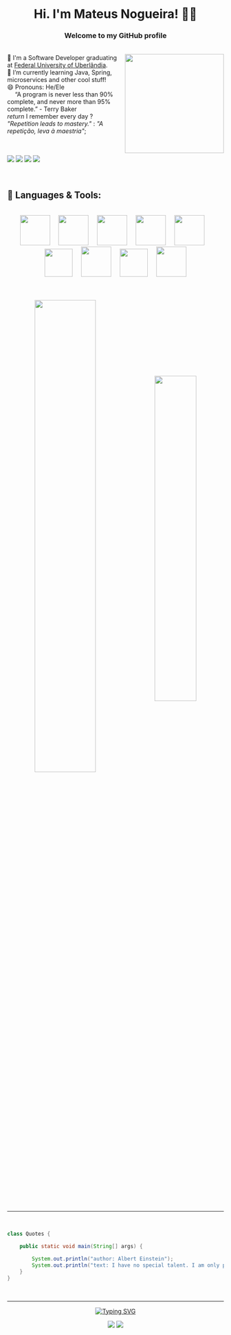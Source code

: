 <h1 align="center">Hi. I'm Mateus Nogueira! 👨‍💻</h1>
<h3 align="center">Welcome to my GitHub profile</h3><br>
<div>
<img align="right" width="230" height="230" src="https://i.giphy.com/media/PaB0GTtttzn2ch0vdT/giphy.webp">
🔭 I'm a Software Developer graduating at <a href="https://ufu.br/" target="_blank">Federal University of Uberlândia</a>.<br>
🌱 I’m currently learning Java, Spring, microservices and other cool stuff!<br>
😄 Pronouns: He/Ele<br>
<img src="https://www.emojiall.com/images/60/emojitwo/269b.png?ezimgfmt=rs:60x60/rscb2/ng:webp/ngcb2" width="14" height="14"> “A program is never less than 90% complete, and never more than 95% complete.” - Terry Baker<br>
<em> return </em>I remember every day ? <em> "Repetition leads to mastery."</em> : <em>"A repetição, leva à maestria"</em>;<br><br><br>

![](https://img.shields.io/badge/OS-Linux-informational?style=flat&logo=Linux&logoColor=white&color=7d00ff)
![](https://img.shields.io/badge/Tools-Spring-informational?style=flat&logo=SpringBoot&logoColor=white&color=7d00ff)
![](https://img.shields.io/badge/Shell-Bash-informational?style=flat&logo=GNUBash&logoColor=white&color=7d00ff)
![](https://img.shields.io/badge/IDEA-IntelliJ-informational?style=flat&logo=IntelliJ_IDEA&logoColor=white&color=7d00ff)
</div><br>

## :rocket: Languages & Tools:
<br>
<div align="center">
<img src="https://cdn.jsdelivr.net/gh/devicons/devicon/icons/java/java-original-wordmark.svg" width="70" height="70">
&nbsp;
&nbsp;
<img src="https://cdn.jsdelivr.net/gh/devicons/devicon/icons/spring/spring-original-wordmark.svg" width="70" height="70">
&nbsp;
&nbsp;
<img src="https://cdn.jsdelivr.net/gh/devicons/devicon/icons/mysql/mysql-original-wordmark.svg" width="70" height="70">
&nbsp;
&nbsp;
<img src="https://cdn.jsdelivr.net/gh/devicons/devicon/icons/c/c-original.svg" width="70" height="70">
&nbsp;
&nbsp;
<img src="https://cdn.jsdelivr.net/gh/devicons/devicon/icons/react/react-original-wordmark.svg" width="70" height="70">
&nbsp;
&nbsp;
<img src="https://cdn.jsdelivr.net/gh/devicons/devicon/icons/typescript/typescript-original.svg" width="65" height="65">
&nbsp;
&nbsp;
<img src="https://cdn.jsdelivr.net/gh/devicons/devicon/icons/html5/html5-original-wordmark.svg" height="70" height="70">
&nbsp;
&nbsp;
<img src="https://cdn.jsdelivr.net/gh/devicons/devicon/icons/javascript/javascript-original.svg" width="65" height="65">
&nbsp;
&nbsp;
<img src="https://cdn.jsdelivr.net/gh/devicons/devicon/icons/css3/css3-original-wordmark.svg" width="70" height="70">
<br><br><br><br>

<img align="center" width="53%" src="https://github-readme-stats.vercel.app/api/?username=nogran&theme=swift&repo=github-readme-stats" />
&nbsp;
<img align="center" width="44%" src="https://github-readme-stats.vercel.app/api/top-langs/?username=nogran&theme=swift&layout=compact&hide=jupyter%20notebook">


</div></br><br>

------------------

<br>

```java
class Quotes {

    public static void main(String[] args) {

        System.out.println("author: Albert Einstein");
        System.out.println("text: I have no special talent. I am only passionately curious.");
    }
}
```
<br>

------------------

<div align="center">

[![Typing SVG](https://readme-typing-svg.herokuapp.com?width=650&height=100&lines=Thanks+for+visiting+my+profile%2C+see+you+next+time!;Let's+get+connected)](https://git.io/typing-svg)

<!-- ## :heart: Let's get connected: <img align="top" src="https://media.giphy.com/media/CVgswLRgV3nqw/giphy.gif" height= "30" width="30"/> -->

[![](https://img.shields.io/badge/-mateusnog95@gmail.com-red?style=flat-square&logo=Gmail&logoColor=white&color=ea4335&labelColor=ea4335)](mailto:mateusnog95@gmail.com?subject=Hello%20World)
[![](https://img.shields.io/badge/LinkedIn-/mateusnog95-blue?style=flat-square&logo=LinkedIn&logoColor=white&color=0a66c2&labelColor=0a66c2)](https://www.linkedin.com/in/mateusnog95/)

</div>

